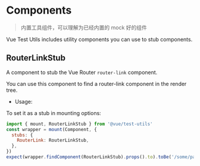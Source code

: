 # Components

> 内置工具组件，可以理解为已经内置的 mock 好的组件

Vue Test Utils includes utility components you can use to stub components.

## RouterLinkStub

A component to stub the Vue Router `router-link` component.

You can use this component to find a router-link component in the render tree.

- Usage:

To set it as a stub in mounting options:

```js
import { mount, RouterLinkStub } from '@vue/test-utils'
const wrapper = mount(Component, {
  stubs: {
    RouterLink: RouterLinkStub,
  },
})
expect(wrapper.findComponent(RouterLinkStub).props().to).toBe('/some/path')
```
